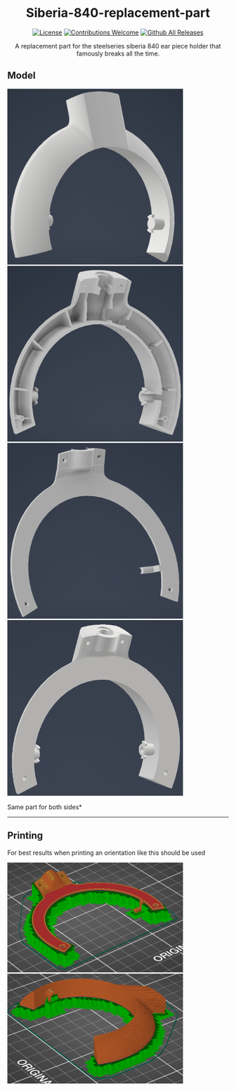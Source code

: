 <h1 align="center">Siberia-840-replacement-part</h1>

<p align="center"><a href="https://github.com/Munsutari/Siberia-840-replacement-part/blob/main/LICENSE"><img src="https://img.shields.io/github/license/Munsutari/Siberia-840-replacement-part.svg" alt="License"></a>
<a href="https://github.com/Munsutari/Siberia-840-replacement-part/issues"><img src="https://img.shields.io/badge/contributions-Go Ahead-brightgreen.svg" alt="Contributions Welcome"></a>
<a href="https://github.com/Munsutari/Siberia-840-replacement-part/releases/latest"><img src="https://img.shields.io/github/downloads/Munsutari/Siberia-840-replacement-part/total.svg" alt="Github All Releases"></a></p>

<p align="center">A replacement part for the steelseries siberia 840 ear piece holder that famously breaks all the time.</p>

## Model

<div>
<img src="/Images/Main_part.png" style=" width:400px ; height:400px ">
<img src="/Images/Main_part_back.png" style=" width:400px ; height:400px ">
</div>
<div>
<img src="/Images/Back_piece.png" style=" width:400px ; height:400px ">
<img src="/Images/Assembled.png" style=" width:400px ; height:400px ">
</div>
<p align="left">Same part for both sides*</p>

---
## Printing
<p align="left">For best results when printing an orientation like this should be used</p>
<div>
<img src="/Images/Sliced_back_piece.png" style=" width:400px ; height:250px ">
<img src="/Images/Sliced_main_part.png" style=" width:400px ; height:250px ">
</div>

